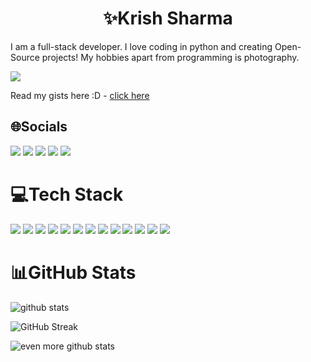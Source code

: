<h1 align="center">✨Krish Sharma</h1>

I am a full-stack developer. I love coding in python and creating Open-Source projects!
My hobbies apart from programming is photography.

<a target="_blank" href="https://www.codewars.com/users/krishsharma0413"><img src="https://www.codewars.com/users/krishsharma0413/badges/large"></a>


Read my gists here :D - [click here](https://gist.github.com/krishsharma0413)

## 🌐Socials
<a href="https://linkedin.com/in/krishsharma0413"><img src="https://img.shields.io/badge/LinkedIn-0A66C2?style=for-the-badge&logo=Linkedin&logoColor=white"></a> <a href="https://www.discord.com/users/424133185123647488"><img src="https://img.shields.io/badge/Discord-5865F2.svg?style=for-the-badge&logo=Discord&logoColor=white"></a>  <a href="mailto:krishsharma0413"><img src="https://img.shields.io/badge/Gmail-EA4335.svg?style=for-the-badge&logo=Gmail&logoColor=white"></a>  <a href="https://www.codewars.com/users/krishsharma0413"><img src="https://img.shields.io/badge/Codewars-B1361E.svg?style=for-the-badge&logo=Codewars&logoColor=white"></a>  <a href="https://resetxd.itch.io"><img src="https://img.shields.io/badge/Itch.io-FA5C5C.svg?style=for-the-badge&logo=itchdotio&logoColor=white"></a>


# 💻Tech Stack
<img src="https://img.shields.io/badge/AIOHTTP-2C5BB4.svg?style=for-the-badge&logo=AIOHTTP&logoColor=white"> <img src="https://img.shields.io/badge/Blender-F5792A.svg?style=for-the-badge&logo=Blender&logoColor=white"> <img src="https://img.shields.io/badge/Blender-F5792A.svg?style=for-the-badge&logo=Blender&logoColor=white"> <img src="https://img.shields.io/badge/C%20Sharp-239120.svg?style=for-the-badge&logo=C-Sharp&logoColor=white"> <img src="https://img.shields.io/badge/CSS3-1572B6.svg?style=for-the-badge&logo=CSS3&logoColor=white"> <img src="https://img.shields.io/badge/FastAPI-009688.svg?style=for-the-badge&logo=FastAPI&logoColor=white"> <img src="https://img.shields.io/badge/Figma-F24E1E.svg?style=for-the-badge&logo=Figma&logoColor=white"> <img src="https://img.shields.io/badge/Flask-000000.svg?style=for-the-badge&logo=Flask&logoColor=white"> <img src="https://img.shields.io/badge/HTML5-E34F26.svg?style=for-the-badge&logo=HTML5&logoColor=white"> <img src="https://img.shields.io/badge/JSON-000000.svg?style=for-the-badge&logo=JSON&logoColor=white"> <img src="https://img.shields.io/badge/Python-3776AB.svg?style=for-the-badge&logo=Python&logoColor=white"> <img src="https://img.shields.io/badge/SQLite-003B57.svg?style=for-the-badge&logo=SQLite&logoColor=white"> <img src="https://img.shields.io/badge/MySQL-4479A1.svg?style=for-the-badge&logo=MySQL&logoColor=white">

# 📊GitHub Stats
![github stats](https://github-readme-stats.vercel.app/api?username=krishsharma0413&theme=dracula&hide_border=false&include_all_commits=false&count_private=true)

![GitHub Streak](https://streak-stats.demolab.com/?user=krishsharma0413&theme=dracula)

![even more github stats](https://github-readme-stats.vercel.app/api/top-langs/?username=krishsharma0413&theme=dracula&hide_border=false&include_all_commits=false&count_private=true&layout=compact)
